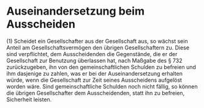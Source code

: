# Auseinandersetzung beim Ausscheiden

(1) Scheidet ein Gesellschafter aus der Gesellschaft aus, so wächst sein Anteil am Gesellschaftsvermögen den übrigen Gesellschaftern zu. Diese sind verpflichtet, dem Ausscheidenden die Gegenstände, die er der Gesellschaft zur Benutzung überlassen hat, nach Maßgabe des § 732 zurückzugeben, ihn von den gemeinschaftlichen Schulden zu befreien und ihm dasjenige zu zahlen, was er bei der Auseinandersetzung erhalten würde, wenn die Gesellschaft zur Zeit seines Ausscheidens aufgelöst worden wäre. Sind gemeinschaftliche Schulden noch nicht fällig, so können die übrigen Gesellschafter dem Ausscheidenden, statt ihn zu befreien, Sicherheit leisten.